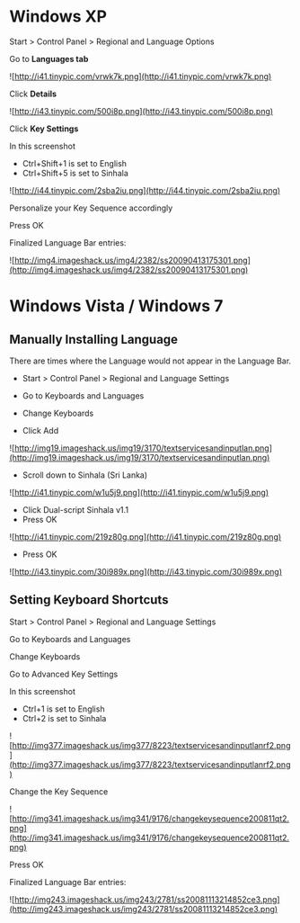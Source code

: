 

# Windows XP #

Start > Control Panel > Regional and Language Options

Go to **Languages tab**

![http://i41.tinypic.com/vrwk7k.png](http://i41.tinypic.com/vrwk7k.png)

Click **Details**

![http://i43.tinypic.com/500i8p.png](http://i43.tinypic.com/500i8p.png)

Click **Key Settings**

In this screenshot

  * Ctrl+Shift+1 is set to English
  * Ctrl+Shift+5 is set to Sinhala

![http://i44.tinypic.com/2sba2iu.png](http://i44.tinypic.com/2sba2iu.png)

Personalize your Key Sequence accordingly

Press OK

Finalized Language Bar entries:

![http://img4.imageshack.us/img4/2382/ss20090413175301.png](http://img4.imageshack.us/img4/2382/ss20090413175301.png)



# Windows Vista / Windows 7 #

## Manually Installing Language ##

There are times where the Language would not appear in the Language Bar.


  * Start > Control Panel > Regional and Language Settings

  * Go to Keyboards and Languages

  * Change Keyboards
  * Click Add

![http://img19.imageshack.us/img19/3170/textservicesandinputlan.png](http://img19.imageshack.us/img19/3170/textservicesandinputlan.png)

  * Scroll down to Sinhala (Sri Lanka)

![http://i41.tinypic.com/w1u5j9.png](http://i41.tinypic.com/w1u5j9.png)

  * Click Dual-script Sinhala v1.1
  * Press OK

![http://i41.tinypic.com/219z80g.png](http://i41.tinypic.com/219z80g.png)

  * Press OK

![http://i43.tinypic.com/30i989x.png](http://i43.tinypic.com/30i989x.png)


## Setting Keyboard Shortcuts ##

Start > Control Panel > Regional and Language Settings

Go to Keyboards and Languages

Change Keyboards

Go to Advanced Key Settings

In this screenshot

  * Ctrl+1 is set to English
  * Ctrl+2 is set to Sinhala

![http://img377.imageshack.us/img377/8223/textservicesandinputlanrf2.png](http://img377.imageshack.us/img377/8223/textservicesandinputlanrf2.png)

Change the Key Sequence

![http://img341.imageshack.us/img341/9176/changekeysequence200811qt2.png](http://img341.imageshack.us/img341/9176/changekeysequence200811qt2.png)

Press OK

Finalized Language Bar entries:

![http://img243.imageshack.us/img243/2781/ss20081113214852ce3.png](http://img243.imageshack.us/img243/2781/ss20081113214852ce3.png)